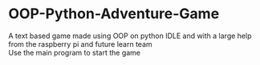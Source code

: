 # OOP-Python-Adventure-Game
A text based game made using OOP on python IDLE and with a large help from the raspberry pi and future learn team   
Use the main program to start the game 
